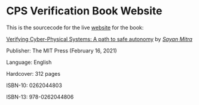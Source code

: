 # CPS Verification Book Website

This is the sourcecode for the live [website](https://sayanmitracode.github.io/cpsbooksite/) for the book: 

[Verifying Cyber-Physical Systems: A path to safe autonomy](https://tinyurl.com/cpsbookmitra) by <i>[Sayan Mitra](https://mitras.ece.illinois.edu/)</i>

Publisher: The MIT Press (February 16, 2021)

Language: English

Hardcover: 312 pages

ISBN-10: 0262044803

ISBN-13: 978-0262044806

